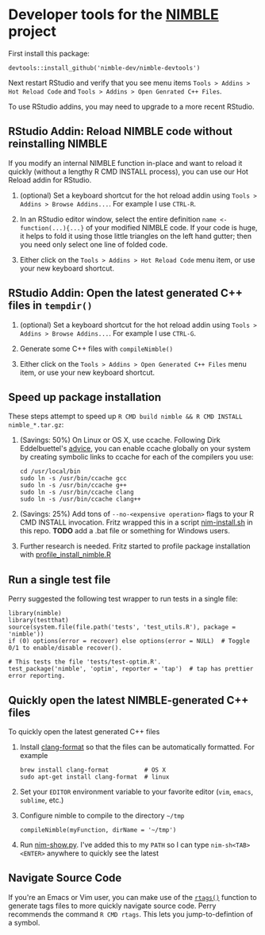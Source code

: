 # Developer tools for the [NIMBLE](http://r-nimble.org) project

First install this package:
```{r}
devtools::install_github('nimble-dev/nimble-devtools')
```
Next restart RStudio and verify that you see menu items
`Tools > Addins > Hot Reload Code` and
`Tools > Addins > Open Genrated C++ Files`.

To use RStudio addins, you may need to upgrade to a more recent RStudio.

## RStudio Addin: Reload NIMBLE code without reinstalling NIMBLE

If you modify an internal NIMBLE function in-place and want to reload it quickly
(without a lengthy R CMD INSTALL process), you can use our Hot Reload addin for
RStudio.

1.  (optional) Set a keyboard shortcut for the hot reload addin using
    `Tools > Addins > Browse Addins...`. For example I use `CTRL-R`.

2.  In an RStudio editor window, select the entire definition
    `name <- function(...){...}` of your modified NIMBLE code. If your code is
    huge, it helps to fold it using those little triangles on the left hand
    gutter; then you need only select one line of folded code.

3.  Either click on the `Tools > Addins > Hot Reload Code` menu item, or use
    your new keyboard shortcut.

## RStudio Addin: Open the latest generated C++ files in `tempdir()`

1.  (optional) Set a keyboard shortcut for the hot reload addin using
    `Tools > Addins > Browse Addins...`. For example I use `CTRL-G`.

2. Generate some C++ files with `compileNimble()`

3.  Either click on the `Tools > Addins > Open Generated C++ Files` menu item,
    or use your new keyboard shortcut.

## Speed up package installation

These steps attempt to speed up `R CMD build nimble && R CMD INSTALL nimble_*.tar.gz`:

1.  (Savings: 50%) On Linux or OS X, use ccache.
    Following Dirk Eddelbuettel's [advice](http://stackoverflow.com/questions/13929514/how-to-enable-ccache-on-linux), you can enable ccache globally on your system by creating symbolic links to ccache for each of the compilers you use: 

    ```{sh}
    cd /usr/local/bin
    sudo ln -s /usr/bin/ccache gcc
    sudo ln -s /usr/bin/ccache g++
    sudo ln -s /usr/bin/ccache clang
    sudo ln -s /usr/bin/ccache clang++
    ```

2.  (Savings: 25%) Add tons of `--no-<expensive operation>` flags to your R CMD INSTALL invocation.
     Fritz wrapped this in a script [nim-install.sh](nim-install.sh) in this repo.
     **TODO** add a .bat file or something for Windows users.
     
3.  Further research is needed. Fritz started to profile package installation with [profile_install_nimble.R](profile_install_nimble.R)

## Run a single test file

Perry suggested the following test wrapper to run tests in a single file:

```{r}
library(nimble)
library(testthat)
source(system.file(file.path('tests', 'test_utils.R'), package = 'nimble'))
if (0) options(error = recover) else options(error = NULL)  # Toggle 0/1 to enable/disable recover().

# This tests the file 'tests/test-optim.R'.
test_package('nimble', 'optim', reporter = 'tap')  # tap has prettier error reporting.
```

## Quickly open the latest NIMBLE-generated C++ files

To quickly open the latest generated C++ files

1.  Install [clang-format](https://clang.llvm.org/docs/ClangFormat.html)
    so that the files can be automatically formatted. For example

    ```{bash}
    brew install clang-format          # OS X
    sudo apt-get install clang-format  # linux
    ```

2.  Set your `EDITOR` environment variable to your favorite editor
    (`vim`, `emacs`, `sublime`, etc.)

3.  Configure nimble to compile to the directory `~/tmp`

    ```{r}
    compileNimble(myFunction, dirName = '~/tmp')
    ```

4.  Run [nim-show.py](nim-show.py).
    I've added this to my `PATH` so I can type `nim-sh<TAB><ENTER>`
    anywhere to quickly see the latest 

## Navigate Source Code

If you're an Emacs or Vim user, you can make use of the [`rtags()`](https://www.rdocumentation.org/packages/utils/versions/3.3.2/topics/rtags) function to generate tags files to more quickly navigate source code.
Perry recommends the command `R CMD rtags`.
This lets you jump-to-defintion of a symbol.
